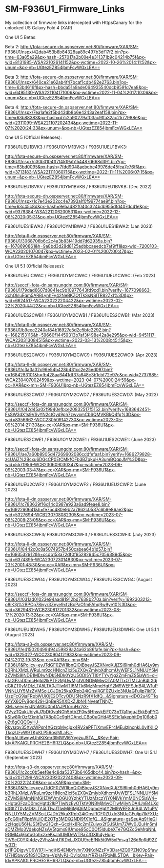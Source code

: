 # SM-F936U1_Firmware_Links
My collection of firmware links intercepted with HttpsCanary for the unlocked US Galaxy Fold 4 (XAR)

One UI 5 Betas:

Beta 2: http://fota-secure-dn.ospserver.net:80/firmware/XAR/SM-F936U1/nspx/42dab453b8b84328aa89c497b3df17f2.bin?px-time=63a85a29&px-hash=257017a3b00e4e311371b9c04214b75f&px-wid=8131985-WSA221026141152&px-wctime=2022-10-26%2014:11:52&px-unum=&px-nb=UGtezEZ854jbmFcvWGxLEA==

Beta 3: http://fota-secure-dn.ospserver.net:80/firmware/XAR/SM-F936U1/nspx/640ce21e62ab4f47bcaf1cdb492e2763.bin?px-time=63b4616f&px-hash=bbda51a9ade064935540dcb9591d7ea8&px-wid=6495130-WSA221104171006&px-wctime=2022-11-04%2017:10:06&px-unum=&px-nb=UGtezEZ854jbmFcvWGxLEA==

Beta 4: http://fota-secure-dn.ospserver.net:80/firmware/XAR/SM-F936U1/nspx/7ea1afe2f5bd43db8b6e4243a2eaf158.bin?px-time=63b88383&px-hash=d7c2a90279af03ac9ffa32ac2577988e&px-wid=2311099-WSA221107202434&px-wctime=2022-11-07%2020:24:33&px-unum=&px-nb=UGtezEZ854jbmFcvWGxLEA==

One UI 5 (Official Releases):

F936U1UEU1BVK3 / F936U1OYM1BVK3 / F936U1UEU1BVK3:

http://fota-secure-dn.ospserver.net:80/firmware/XAR/SM-F936U1/nspx/c30b0104ff7f4519ab154487d668d391.bin?px-time=63bd0095&px-hash=7fdd9048aebdbc49976dc45fca7c76ff&px-wid=3713183-WSA221111060715&px-wctime=2022-11-11%2006:07:15&px-unum=&px-nb=UGtezEZ854jbmFcvWGxLEA==

F936U1UEU1BVKV / F936U1OYM1BVKB / F936U1UEU1BVKB: (Dec 2022)

http://fota-secure-dn.ospserver.net:80/firmware/XAR/SM-F936U1/nspx/1c7e43e202cc4e7393a1f0f99774ae9f.bin?px-time=63c45c8d&px-hash=9eba482f040c324bdb955dfd407dc41e&px-wid=9378384-WSA221206200531&px-wctime=2022-12-06%2020:05:31&px-nb=UGtezEZ854jbmFcvWGxLEA==

F936U1UES1BWA2 / F936U1OYM1BWA2 / F936U1UES1BWA2: (Jan 2023)

http://fota-ll-dn.ospserver.net:80/firmware/XAR/SM-F936U1/3068706b6c2c4a3b83f419dd7d62935a.bin?e=1678690861&h=9a8bd3d28d8125adbbcaeedcb7af9ff1&px-wid=7200103-WCA230201070047&px-wctime=2023-02-01%2007:00:47&px-nb=UGtezEZ854jbmFcvWGxLEA==

One UI 5.1 (Official Releases):

F936U1UEUICWAC / F936U1OYM1CWAC / F936U1UEU1CWAC: (Feb 2023)

http://seccfl-fota-dn.samsungdm.com:80/firmware/XAR/SM-F936U1/79dad6607d8841ec9b10977643fd9cd1.bin?verify=1677098663-3chOkluEqm5ARBLynhFy42NeBKZOtTkSsNSlTR82ZxI%3D&px-wid=6624517-WCA230222204422&px-wctime=2023-02-22%2020:44:22&px-nb=UGtezEZ854jbmFcvWGxLEA==

F936U1UES2CWB1 / F936U1OYM2CWB1 / F936U1UES2CWB1: (Mar 2023)

http://fota-ll-dn.ospserver.net:80/firmware/XAR/SM-F936U1/b9eec2240af84b16927e5d2e5bfc2292.bin?e=1682153116&h=59660f14459313b7af3f498e42a8e295&px-wid=9451117-WCA230313084515&px-wctime=2023-03-13%2008:45:15&px-nb=UGtezEZ854jbmFcvWGxLEA==

F936U1UES2CWC9 / F936U1OYM2CWC9 / F936U1UES2CWC9: (Apr 2023)

http://fota-ll-dn.ospserver.net:80/firmware/XAR/SM-F936U1/c3a3a32c96e54b428b431cc2e25ed097.bin?e=1684283101&h=fb428aa6441df37a848c3b1cbf72e97c&px-wid=2737685-WCA230407002459&px-wctime=2023-04-07%2000:24:59&px-cc=XAR&px-mn=SM-F936U1&px-nb=UGtezEZ854jbmFcvWGxLEA==

F936U1UES2CWD7 / F936U1OYM2CWD7 / F936U1UES2CWD7: (May 2023)

http://seccfl-fota-dn.samsungdm.com:80/firmware/XAR/SM-F936U1/042d45a02f9940efbce20832517f5152.bin?verify=1683642451-FsSW3dX1s9VSvYN2ctOyd9ph7zwvxmCb6QMVKBkQ4fg%3D&px-wid=8356662-WCC230509142730&px-wctime=2023-05-09%2014:27:30&px-cc=XAR&px-mn=SM-F936U1&px-nb=UGtezEZ854jbmFcvWGxLEA==

F936U1UES2CWE1 / F936U1OYM2CWE1 / F936U1UES2CWE1: (June 2023)

http://seccfl-fota-dn.samsungdm.com:80/firmware/XAR/SM-F936U1/ae7a60b8905d47269602086cddfefaaf.bin?verify=1686279828-zcUAiZ%2Bcxu6DGcCP0EtCMkfOFb3BZqkuHA3umBQqpJM%3D&px-wid=5571956-WCB230609030347&px-wctime=2023-06-09%2003:03:47&px-cc=XAR&px-mn=SM-F936U1&px-nb=UGtezEZ854jbmFcvWGxLEA==

F936U1UEU2CWF2 / F936U1OYM2CWF2 / F936U1UEU2CWF2: (June 2023)

http://fota-ll-dn.ospserver.net:80/firmware/XAR/SM-F936U1/c783639f16d14c0987e923a6ad9feae8.bin?e=1692260641&h=fe75c480e9b2a7862c0537c6b9e86ae2&px-wid=5327694-WCB230708082305&px-wctime=2023-07-08%2008:23:05&px-cc=XAR&px-mn=SM-F936U1&px-nb=UGtezEZ854jbmFcvWGxLEA==

F936U1UES3CWF3/ F936U1OYM3CWF3 / F936U1UES3CWF3: (July 2023)

http://fota-ll-dn.ospserver.net:80/firmware/XAR/SM-F936U1/8442c0c8a5074957b450cabea64b1d57.bin?e=1693532912&h=ccdb153a72df0f95282945c7056389d5&px-wid=6374895-WCA230723014830&px-wctime=2023-07-23%2001:48:30&px-cc=XAR&px-mn=SM-F936U1&px-nb=UGtezEZ854jbmFcvWGxLEA==

F936U1UES3CWG4 / F936U1OYM3CWG4 / F936U1UES3CWG4: (August 2023)

http://seccfl-fota-dn.samsungdm.com:80/firmware/XAR/SM-F936U1/031ad01023e94aad81912bd7638b270a.bin?verify=1692303213-o8iK3j%2BPCp78iyyr3Zeye9xfzBoPaO1mFAhqRw9ye10%3D&px-wid=3629481-WCB230817201332&px-wctime=2023-08-17%2020:13:32&px-cc=XAR&px-mn=SM-F936U1&px-nb=UGtezEZ854jbmFcvWGxLEA==

F936U1UEU3DWH5 / F936U1OYM3DWH5 / F936U1UEU3DWH5: One UI 5.1.1 (August 2023)

http://fota-s3-dn.ospserver.net:80/firmware/XAR/SM-F936U1/e415020499494c59829a24a62b86fafe.bin?px-hash=&px-wid=1325027-WCC230904121933&px-wctime=2023-09-04%2012:19:33&px-cc=XAR&px-mn=SM-F936U1&Policy=eyJTdGF0ZW1lbnQiOiBbeyJSZXNvdXJjZSI6Imh0dHA6Ly9mb3RhLXMzLWRuLm9zcHNlcnZlci5uZXQvZmlybXdhcmUvWEFSL1NNLUY5MzZVMS9lNDE1MDIwNDk5NDk0YzU5ODI5YTI0YTYyYjg2ZmFmZS5iaW4~cHgtaGFzaD0mcHgtd2lkPTEzMjUwMjctV0NDMjMwOTA0MTIxOTMzJnB4LXdjdGltZT0yMDIzLTA5LTA0JTIwMTI6MTk6MzMmcHgtY2M9WEFSJnB4LW1uPVNNLUY5MzZVMSoiLCJDb25kaXRpb24iOnsiRGF0ZUxlc3NUaGFuIjp7IkFXUzpFcG9jaFRpbWUiOjE2OTcyODU5NzR9fX1dfQ__&Signature=dDO2u49T1qeYYX6QFvBgq429H3pBeR5XXDkZJbN4jNyeatTNhj7-XM~seegEqJNhM3U0mDAJPDoruHx2j3-GVyzTQukUbiyAJ7bDt0vqNOh5btbZF0w5HhsvkEiF073pT7a1hguJEkkEgPYGkSIw8RrOzfZknb1a7X8p0Cc9gHDAncLCBo0uGHd45SEic1akephitDg106ob0uZt6gCQQQyHJ-Rkvsrqv35XvcWPsr4XGzrqMycjgx4RV2ePFTiXmvEPr4MEuIzlncnkL0vIfKIiQTkqzUFyW9TKpKLP56osjMLaPJ-PIqgALt6wqwUhtKiXmr3lMWVl6YygzuJ5TA__&Key-Pair-Id=APKAIGLPRCHE2BH6RZLQ&px-nb=UGtezEZ854jbmFcvWGxLEA==

F936U1UES3DWH7 / F936U1OYM3DWH7 / F936U1UES3DWH7: One UI 5.1.1 (September 2023)

http://fota-s3-dn.ospserver.net:80/firmware/XAR/SM-F936U1/c2cc0b5eef8e4c8da53373b6465dbc44.bin?px-hash=&px-wid=2071299-WCA230920222408&px-wctime=2023-09-20%2022:24:08&px-cc=XAR&px-mn=SM-F936U1&Policy=eyJTdGF0ZW1lbnQiOiBbeyJSZXNvdXJjZSI6Imh0dHA6Ly9mb3RhLXMzLWRuLm9zcHNlcnZlci5uZXQvZmlybXdhcmUvWEFSL1NNLUY5MzZVMS9jMmNjMGI1ZWVmOGU0YzhkYTUzMzczYjY0NjVkYmM0NC5iaW4~cHgtaGFzaD0mcHgtd2lkPTIwNzEyOTktV0NBMjMwOTIwMjIyNDA4JnB4LXdjdGltZT0yMDIzLTA5LTIwJTIwMjI6MjQ6MDgmcHgtY2M9WEFSJnB4LW1uPVNNLUY5MzZVMSoiLCJDb25kaXRpb24iOnsiRGF0ZUxlc3NUaGFuIjp7IkFXUzpFcG9jaFRpbWUiOjE2OTg3MDQ2NDl9fX1dfQ__&Signature=gsSeuAq9HeGI2zHqgU56HJS3fDw21Qxh~GcxHx8Rc2m1Zuiwx2fGJSUm7ZWv0J2uHn5mIsDMZMo3VdekgNZsAV5tgmx8IUmoe95cC0Of5ldubeXTe7GQZcGeMrqNhL9GMI4xIj6atuGqhxzxeKsJalUMDeWTRa7JOXIh4yHup-2iVScC0YXI4dzy2VhzAtnU1KDxLJXOU9rcEfNk5t0W5xPm~qT26d6pRd92Zw3ZI-pt1FQDjgvVC9W97ji~hdjHS4ENbYivhr7XNKdNZzPV3Dar4ZQ9PZNO9pSfawU7Hl5bwvSf8S1CEzm~VpMvPJ-Dv1o0naiYRZHaFPxMlL5TQA__&Key-Pair-Id=APKAIGLPRCHE2BH6RZLQ&px-nb=UGtezEZ854jbmFcvWGxLEA==
